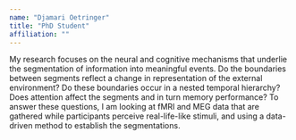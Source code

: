 ```yaml
---
name: "Djamari Oetringer"
title: "PhD Student"
affiliation: ""
---
```


My research focuses on the neural and cognitive mechanisms that underlie the segmentation of information into meaningful events. Do the boundaries between segments reflect a change in representation of the external environment? Do these boundaries occur in a nested temporal hierarchy? Does attention affect the segments and in turn memory performance? To answer these questions, I am looking at fMRI and MEG data that are gathered while participants perceive real-life-like stimuli, and using a data-driven method to establish the segmentations.
